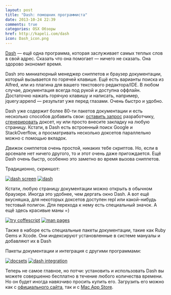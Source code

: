 ```yaml
---
layout: post
title: "Dash: помошник программиста"
date: 2013-10-24 22:39
comments: true
categories: OSX Обзоры
href: http://kapeli.com/dash
icon: Dash_icon.png
---
```

[Dash](http://kapeli.com/dash) — ещё одна программа, которая заслуживает самых теплых слов в свой адрес. Сказать что она помогает — ничего не сказать. Она здорово экономит время.

Dash это миниатюрный менеджер сниппетов и браузер документации, который вызывается по горячей клавише. Ещё есть варианты поиска из Alfred, или из плагина для вашего текстового редактора/IDE. В любом случае, документация всегда под рукой и доступна оффлайн. Достаточно нажать горячую клавишу и написать, например, jquery:append — результат уже перед глазами. Очень быстро и удобно.

Dash уже содержит более 80-ти пакетов документации и есть несколько способов добавить свои: [оставить запрос](http://kapeli.com/contact) разработчику, [сгенерировать](http://kapeli.com/docsets) доксет, ну или просто внесите закладку на любую страницу. Кстати, в Dash есть встроенный поиск Google и StackOverflow, а просматривать несколько доксетов параллельно можно с помощью вкладок.
<!--more-->

Движок сниппетов очень простой, никаких тебе скриптов. Но, если в арсенале нет ничего другого, то и этот очень даже пригождается. Ещё Dash очень быстр, особенно это заметно во время вызова сниппетов.

Традиционно, скриншот:

<a class="screenshot" href="https://www.monosnap.com/image/47R6KNo6PlecaFsCHiWWEauS2.png" rel="screenshot" title=""><img src="https://www.monosnap.com/image/47R6KNo6PlecaFsCHiWWEauS2.png" alt="dash screen" /></a>
<a class="screenshot" href="https://www.monosnap.com/image/WJ4YML45KzhDPgd92eCfbCtrG.png" rel="screenshot" title=""><img src="https://www.monosnap.com/image/WJ4YML45KzhDPgd92eCfbCtrG.png" alt="dash" /></a>

Кстати, любую страницу документации можно открыть в обычном браузере. Иногда это удобнее, чем дергать окно Dash. А вот ещё вкусняшка, для некоторых доксетов доступен repl или какой-нибудь тестовый полигон. Для перехода к нему есть специальный значок. А ещё здесь красивые маны =)

<a class="screenshot" href="https://www.monosnap.com/image/N4MKGxCV94BBQ45DwZRuakhhB.png" rel="screenshot" title="try coffescript"><img src="https://www.monosnap.com/image/N4MKGxCV94BBQ45DwZRuakhhB.png" alt="try coffescript" /></a>
<a class="screenshot" href="https://www.monosnap.com/image/xtSkDtQTyemYfeIqqyFDnpFJF.png" rel="screenshot" title="man pages"><img src="https://www.monosnap.com/image/xtSkDtQTyemYfeIqqyFDnpFJF.png" alt="man pages" /></a>

Также в наборе есть специальные пакеты документации, такие как Ruby Gems и Xcode. Они индексируют установленные в системе мануалы и добавляют их в Dash

Пакеты документации и интеграция с другими программами:

<a class="screenshot" href="https://www.monosnap.com/image/ZKSNNPuDbI7cn4jpSIMpHTTB1.png" rel="screenshot" title=""><img src="https://www.monosnap.com/image/ZKSNNPuDbI7cn4jpSIMpHTTB1.png" alt="docsets" /></a>
<a class="screenshot" href="https://www.monosnap.com/image/DHkBPj4tCpY9MxDpxw6gXftua.png" rel="screenshot" title=""><img src="https://www.monosnap.com/image/DHkBPj4tCpY9MxDpxw6gXftua.png" alt="dash integration" /></a>

Теперь не самое главное, но потчи: установить и использовать Dash вы можете совершенно бесплатно в течение любого количества времени. Но он будет иногда навязчиво просить купить его. Загрузить его можно как с [официального сайта](http://kapeli.com/dash), так и с [Mac App Store](https://itunes.apple.com/us/app/dash/id458034879?ls=1&mt=12).